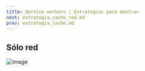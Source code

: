```yaml
---
title: Service workers | Estrategias para mostrar
next: estrategia_cache_red.md
prev: estrategia_cache.md
---
```

## Sólo red

![image](https://user-images.githubusercontent.com/5105812/39161591-dd209e18-4747-11e8-9532-8194b7bd2ce4.png)
